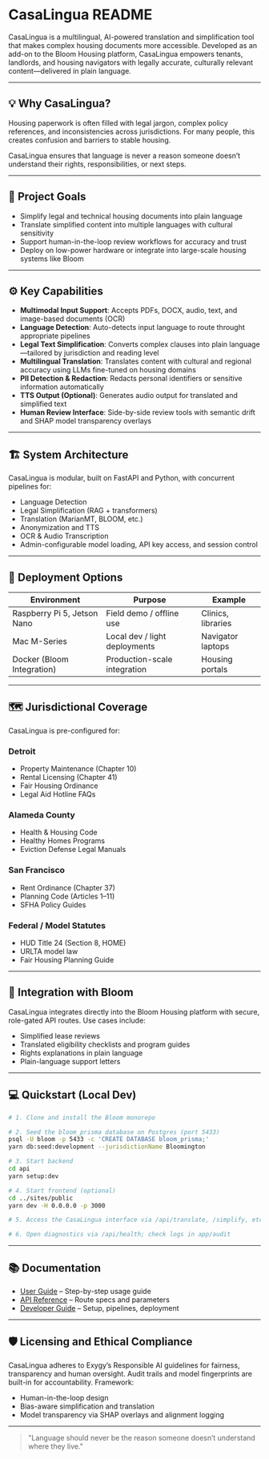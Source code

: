 # CasaLingua README

CasaLingua is a multilingual, AI-powered translation and simplification tool that makes complex housing documents more accessible. Developed as an add-on to the Bloom Housing platform, CasaLingua empowers tenants, landlords, and housing navigators with legally accurate, culturally relevant content—delivered in plain language.

---

## :bulb: Why CasaLingua?
Housing paperwork is often filled with legal jargon, complex policy references, and inconsistencies across jurisdictions. For many people, this creates confusion and barriers to stable housing.

CasaLingua ensures that language is never a reason someone doesn’t understand their rights, responsibilities, or next steps.

---

## 🧰 Project Goals
  - Simplify legal and technical housing documents into plain language
  - Translate simplified content into multiple languages with cultural sensitivity
  - Support human-in-the-loop review workflows for accuracy and trust
  - Deploy on low-power hardware or integrate into large-scale housing systems like Bloom

---

## :gear: Key Capabilities
- **Multimodal Input Support**: Accepts PDFs, DOCX, audio, text, and image-based documents (OCR)
- **Language Detection**: Auto-detects input language to route throught appropriate pipelines
- **Legal Text Simplification**: Converts complex clauses into plain language—tailored by jurisdiction and reading level
- **Multilingual Translation**: Translates content with cultural and regional accuracy using LLMs fine-tuned on housing domains
- **PII Detection & Redaction**: Redacts personal identifiers or sensitive information automatically
- **TTS Output (Optional)**: Generates audio output for translated and simplified text
- **Human Review Interface**: Side-by-side review tools with semantic drift and SHAP model transparency overlays

---

## :building_construction: System Architecture
CasaLingua is modular, built on FastAPI and Python, with concurrent pipelines for:
- Language Detection
- Legal Simplification (RAG + transformers)
- Translation (MarianMT, BLOOM, etc.)
- Anonymization and TTS
- OCR & Audio Transcription
- Admin-configurable model loading, API key access, and session control

---

## :rocket: Deployment Options
| Environment             | Purpose                     | Example              |
|-------------------------|------------------------------|----------------------|
| Raspberry Pi 5, Jetson Nano | Field demo / offline use     | Clinics, libraries   |
| Mac M-Series             | Local dev / light deployments | Navigator laptops    |
| Docker (Bloom Integration) | Production-scale integration | Housing portals      |

---

## :world_map: Jurisdictional Coverage
CasaLingua is pre-configured for:

### Detroit
- Property Maintenance (Chapter 10)
- Rental Licensing (Chapter 41)
- Fair Housing Ordinance
- Legal Aid Hotline FAQs

### Alameda County
- Health & Housing Code
- Healthy Homes Programs
- Eviction Defense Legal Manuals

### San Francisco
- Rent Ordinance (Chapter 37)
- Planning Code (Articles 1–11)
- SFHA Policy Guides

### Federal / Model Statutes
- HUD Title 24 (Section 8, HOME)
- URLTA model law
- Fair Housing Planning Guide

---

## :link: Integration with Bloom
CasaLingua integrates directly into the Bloom Housing platform with secure, role-gated API routes. Use cases include:
- Simplified lease reviews
- Translated eligibility checklists and program guides
- Rights explanations in plain language
- Plain-language support letters

---

## :computer: Quickstart (Local Dev)
```bash
# 1. Clone and install the Bloom monorepo

# 2. Seed the bloom_prisma database on Postgres (port 5433)
psql -U bloom -p 5433 -c 'CREATE DATABASE bloom_prisma;'
yarn db:seed:development --jurisdictionName Bloomington

# 3. Start backend
cd api
yarn setup:dev

# 4. Start frontend (optional)
cd ../sites/public
yarn dev -H 0.0.0.0 -p 3000

# 5. Access the CasaLingua interface via /api/translate, /simplify, etc.

# 6. Open diagnostics via /api/health; check logs in app/audit
```

---

## :books: Documentation
- [User Guide](./docs/user-guide.md) – Step-by-step usage guide
- [API Reference](./docs/api-reference.md) – Route specs and parameters
- [Developer Guide](./docs/developer-guide.md) – Setup, pipelines, deployment

---

## :shield: Licensing and Ethical Compliance
CasaLingua adheres to Exygy’s Responsible AI guidelines for fairness, transparency and human oversight. Audit trails and model fingerprints are built-in for accountability.
Framework:
- Human-in-the-loop design
- Bias-aware simplification and translation
- Model transparency via SHAP overlays and alignment logging

---

> "Language should never be the reason someone doesn’t understand where they live."
